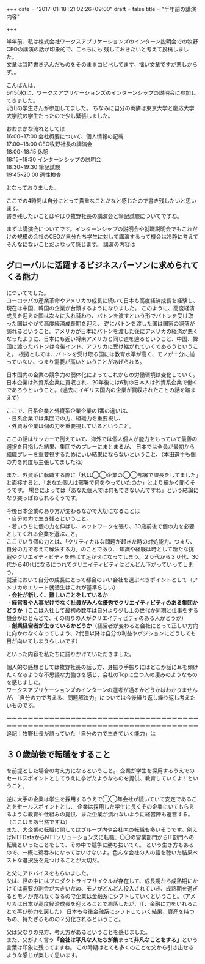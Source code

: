 +++
date = "2017-01-18T21:02:26+09:00"
draft = false
title = "半年前の講演内容"

+++

半年前、私は株式会社ワークスアプリケーションズのインターン説明会での牧野CEOの講演の話が印象的で、こっちにも
残しておきたいと考えて投稿しました。  
文章は当時書き込んだものをそのままコピペしてます。拙い文章ですが悪しからず。。  



こんばんは、  
6/15(水)に、ワークスアプリケーションズのインターンシップの説明会に参加してきました。  
沢山の学生さんが参加してました。
ちなみに自分の両隣は東京大学と慶応大学大学院の学生だったので少し緊張しました。  

おおまかな流れとしては  
16:00~17:00 会社概要について、個人情報の記載  
17:00~18:00 CEO牧野社長の講演会  
18:00~18:15 休憩  
18:15~18:30 インターンシップの説明会  
18:30~19:30 筆記試験  
19:45~20:00 適性検査  

となっておりました。  

ここでの4時間は自分にとって貴重なことだなと感じたので書き残したいと思います。  
書き残したいことはやはり牧野社長の講演会と筆記試験についてですね。  

まずは講演会についてです。インターンシップの説明会や就職説明会でもこれだけの規模の会社のCEOが自分たち学生に対して講演するって機会は冷静に考えてそんなにないことだよなって感じます。
講演の内容は  
## グローバルに活躍するビジネスパーソンに求められてくる能力  
についてでした。  
ヨーロッパの産業革命やアメリカの成長に続いて日本も高度経済成長を経験し、現在は中国、韓国の企業が台頭するようになりました。
このように、高度経済成長を迎えた国は次々に入れ替わり、バトンを渡すという形でバトンを受け取った国はやがて高度経済成長期を迎え、
逆にバトンを渡した国は国家の凋落が訪れるということ。アメリカが日本にバトンを渡した後にアメリカの経済が悪くなったように、日本にも近い将来アメリカと同じ道を辿るということ、中国、韓国に渡ったバトンは今後インド、アフリカに受け継がれていくであろうということ。
根拠としては、バトンを受け取る国には教育水準が高く、モノが十分に揃っていない、つまり需要が高いということがあげられる。  

日本国内の企業の競争力の弱体化によってこれからの労働環境は変化していく。
日本企業は外資系企業に買収され、20年後には6割の日本人は外資系企業で働くであろうということ。（過去にイギリス国内の企業が買収されたことの話を踏まえて）  

ここで、日系企業と外資系企業企業の1番の違いは、  
・日系企業では集団での力、組織力を重要視し、  
・外資系企業は個の力を重要視しているということ。  

ここの話はサッカーで例えていて、海外では個人個人が能力をもっていて最善の選択を目指した結果、集団でのプレーにまとまるが、
日本では全員が最初から組織プレーを重要視するためにいい結果にならないということ、（本田選手も個の力を何度も主張してましたね）  

また、外資系に転職する際に「私は◯◯企業の◯◯部署で課長をしてました」と面接すると、「あなた個人は部署で何をやっていたのか」とより細かく聞くそうです。
場合によっては「あなた個人では何もできないんですね」という結論になり突っぱねられるそうです。  

今後日本企業のあり方が変わるなかで大切になることは  
・自分の力で生き残るということ。  
・若いうちに個の力を伸ばし、ネットワークを張り、30歳前後で個の力を必要としてくれる企業を選ぶこと。  
ここでいう個の力とは、「クリティカルな問題が起きた時の対処能力。つまり、自分の力で考えて解決する力」のことであり、
知識や経験は時として新たな挑戦やクリエイティビティを伸ばす足かせになってしまう。２０代から３０代、30代から40代になるにつれてクリエイティビティはどんどん下がっていってしまう。  
就活において自分の成長にとって都合のいい会社を選ぶべきポイントとして（アメリカのエリート就活生はこれが基準らしい）  
・<strong>会社が新しく、難しいことをしているか</strong>  
・<strong>経営者や人事だけでなく社員がみんな優秀でクリエイティビティのある集団かどうか</strong>（ここは入社して最初の数年は自分より少し上の世代か同期と仕事をする機会がほとんどで、その周りの人がクリエイティビティのある人かどうか）  
・<strong>創業経営者が生きているかどうか</strong>（経営者が変わると会社にとって正しい方向に向かわなくなってしまう、2代目以降は自分の利益やポジションにどうしても目が向いてしまうらしいです）  

といった内容を私たちに語りかけていただきました。  

個人的な感想としては牧野社長の話し方、身振り手振りにはどこか話に耳を傾けたくなるような不思議な力強さを感じ、会社のTopに立つ人の凄みのようなものを感じました。  
ワークスアプリケーションズのインターンの選考が通るかどうかはわかりませんが、「自分の力で考える、問題解決力」については今後繰り返し繰り返し考えたいものです。  

ーーーーーーーーーーーーーーーーーーーーーーーーーーーーーーーーーーーーーーーーーーーーーーーーーーーーーーーーーーーーーーーーーーーーーーーー  
追記：牧野社長が語っていた「自分の力で生きていく能力」は  
## ３０歳前後で転職をすること  
を前提とした場合の考え方になるということ。
企業が学生を採用するうえでのセールスポイントとしてうえに挙げたようなものを提供、教育していくよ！ということ。  

逆に大手の企業は学生を採用するうえで◯◯年会社が続いていて安定であることをセールスポイントとし、
企業は採用した学生に長くその企業にいてもらえるような教育や仕組みの提供、また企業が潰れないように経営陣も運営する。（ここはまあ当然ですね）  
また、大企業の転職に関してはブループ内や会社内の転職も多いそうです。例えばNTTDataからNTTソリューションズに転職、〇〇の営業部門からIT部門への転職といったことをして、その中で競争に勝ち抜いてく。
という生き方もあるので、一概に鵜呑みになってはいけないよ。色んな会社の人の話を聴いた結果ベストな選択肢を見つけることが大切だ。  

と父にアドバイスをもらいました。  
父は、世の中にはプロダクトライフサイクルが存在して、成長期から成熟期にかけては需要の割合が大きいため、モノがどんどん投入されていき、成熟期を過ぎるとモノが売れなくなるので企業は金融系にシフトしていくということ。（アメリカは日本が高度経済成長を迎えることで凋落したが、IT、金融に力をいれることで再び勢力を戻した）
日本も今後金融系にシフトしていく結果、資産を持つもの、持たざるものの２分化されるということ。  

父は父なりの見方、考え方があるということを感じました。  
また、父がよく言う<strong>「会社は平凡な人たちが集まって非凡なことをする」</strong>という言葉は印象に残ってますね。
この時期はとても多くのことを父から引き出せるような感じが楽しく思います。  

